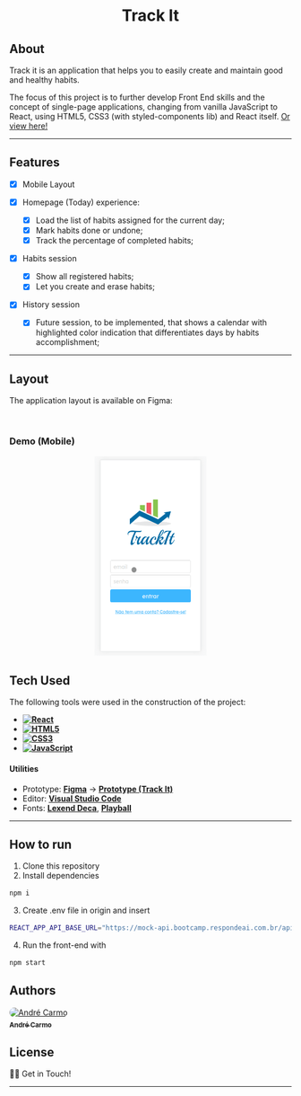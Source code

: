 <h1 align="center">
    Track It
</h1>

## About

Track it is an application that helps you to easily create and maintain good and healthy habits.<br>

The focus of this project is to further develop Front End skills and the concept of single-page applications, changing from vanilla JavaScript to React, using HTML5, CSS3 (with styled-components lib) and React itself. <a href="https://track-it-kappa.vercel.app" target="_blank">Or view here!</a>

---

## Features

-   [x] Mobile Layout

-   [x] Homepage (Today) experience:

    -   [x] Load the list of habits assigned for the current day;
    -   [x] Mark habits done or undone;
    -   [x] Track the percentage of completed habits;

-   [x] Habits session

    -   [x] Show all registered habits;
    -   [x] Let you create and erase habits;

-   [x] History session

    -   [x] Future session, to be implemented, that shows a calendar with highlighted color indication that differentiates days by habits accomplishment;

---

## Layout

The application layout is available on Figma:

<a href="https://www.figma.com/file/3r8MSf9dIPuFlvZHuHTZXF/TrackIt?node-id=0%3A1">
  <img alt="" src="https://img.shields.io/badge/%20Layout%20-Figma-%2304D361?style=for-the-badge&logo=appveyor">
</a>

### Demo (Mobile)

<p align="center">
  <img alt="Using screen GIF" title="#Usage" src="src/assets/trackIt.gif" width="200px" height="355px">
</p>

## Tech Used

The following tools were used in the construction of the project:

-   **[![React](https://img.shields.io/badge/React-20232A?style=for-the-badge&logo=react&logoColor=61DAFB)](https://reactjs.org/)**
-   **[![HTML5](https://img.shields.io/badge/HTML5-E34F26?style=for-the-badge&logo=html5&logoColor=white)](https://html5.org/)**
-   **[![CSS3](https://img.shields.io/badge/CSS3-1572B6?style=for-the-badge&logo=css3&logoColor=white)](https://www.w3.org/Style/CSS/Overview.en.html)**
-   **[![JavaScript](https://img.shields.io/badge/JavaScript-F7DF1E?style=for-the-badge&logo=javascript&logoColor=black)](https://www.javascript.com/)**

#### **Utilities**

-   Prototype: **[Figma](https://www.figma.com/)** → **[Prototype (Track It)](https://www.figma.com/file/rc7ZTYfLZg9zpGahWB1aXb/Cineflex?node-id=0%3A1)**
-   Editor: **[Visual Studio Code](https://code.visualstudio.com/)**
-   Fonts: **[Lexend Deca](https://fonts.google.com/specimen/Lexend+Deca)**, **[Playball](https://fonts.google.com/specimen/Playball)**

---

## How to run

1. Clone this repository
2. Install dependencies

```bash
npm i
```

3. Create .env file in origin and insert

```bash
REACT_APP_API_BASE_URL="https://mock-api.bootcamp.respondeai.com.br/api/v2/trackit"
```

4. Run the front-end with

```bash
npm start
```

## Authors

<p>
<a style="border-radius: 50px;" width="100px;" href="https://github.com/carmoandre">
 <img style="border-radius: 50px;" src="https://avatars.githubusercontent.com/u/35240214?v=4" width="100px;" alt="André Carmo"/>
 <br />
 <sub><b>André Carmo</b></sub></a>
 <br />

## </p>

## License

👋🏽 Get in Touch!

---

